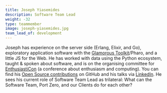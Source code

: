 ```yaml
---
title: Joseph Yiasemides
description: Software Team Lead
weight: -32
type: teammember
image: joseph-yiasemides.jpg
team_lead_of: development
---
```


Joseph has experience on the server side (Erlang, Elixir, and Go), exploratory application software with the [Glamorous Toolkit](https://gtoolkit.com)/Pharo, and a little JS for the Web.
He has worked with data using the Python ecosystem, taught & spoken about software, and is on the organising committee for [EnthusiastiCon](https://www.youtube.com/channel/UCysZMezyfn6QuDPNlbl6jHQ/playlists) (a conference about enthusiasm and computing).
You can find his [Open Source contributions](http://resume.github.io/?Dzol#contributions) on GitHub and his talks via [LinkedIn](https://www.linkedin.com/in/yiasemides/).
He sees his current role of Software Team Lead as trilateral: What can the Software Team, Port Zero, and our Clients do for each other?
